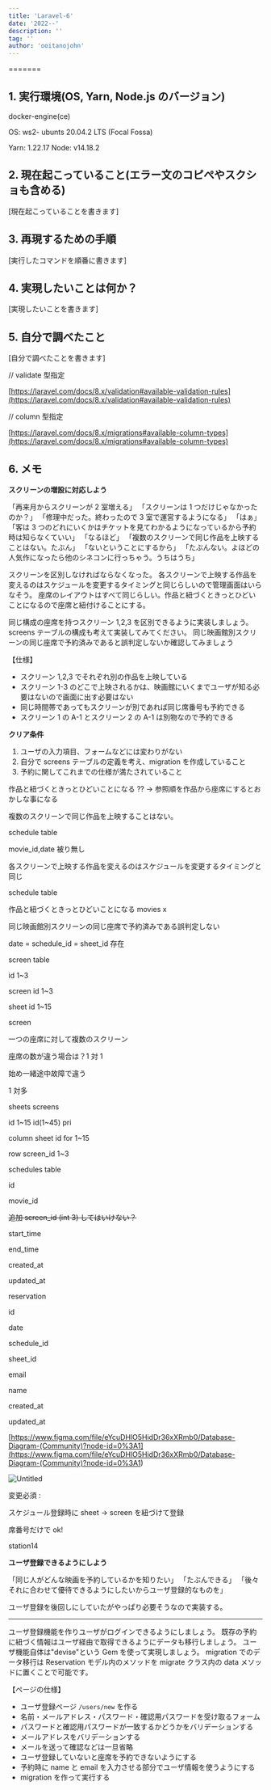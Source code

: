 ```yaml
---
title: 'Laravel-6'
date: '2022--'
description: ''
tag: ''
author: 'ooitanojohn'
---
```


=======

## 1. 実行環境(OS, Yarn, Node.js のバージョン)

docker-engine(ce)

OS: ws2- ubunts 20.04.2 LTS (Focal Fossa)

Yarn: 1.22.17
Node: v14.18.2

## 2. 現在起こっていること(エラー文のコピぺやスクショも含める)

[現在起こっていることを書きます]

## 3. 再現するための手順

[実行したコマンドを順番に書きます]

## 4. 実現したいことは何か？

[実現したいことを書きます]

## 5. 自分で調べたこと

[自分で調べたことを書きます]

// validate 型指定

[https://laravel.com/docs/8.x/validation#available-validation-rules](https://laravel.com/docs/8.x/validation#available-validation-rules)

// column 型指定

[https://laravel.com/docs/8.x/migrations#available-column-types](https://laravel.com/docs/8.x/migrations#available-column-types)

## 6. メモ

**スクリーンの増設に対応しよう**

「再来月からスクリーンが 2 室増える」
「スクリーンは 1 つだけじゃなかったのか？」
「修理中だった。終わったので 3 室で運営するようになる」
「はぁ」
「客は 3 つのどれにいくかはチケットを見てわかるようになっているから予約時は知らなくていい」
「なるほど」
「複数のスクリーンで同じ作品を上映することはない。たぶん」
「ないということにするから」
「たぶんない。よほどの人気作になったら他のシネコンに行っちゃう。うちはうち」

スクリーンを区別しなければならなくなった。
各スクリーンで上映する作品を変えるのはスケジュールを変更するタイミングと同じらしいので管理画面はいらなそう。
座席のレイアウトはすべて同じらしい。作品と紐づくときっとひどいことになるので座席と紐付けることにする。

同じ構成の座席を持つスクリーン 1,2,3 を区別できるように実装しましょう。
screens テーブルの構成も考えて実装してみてください。
同じ映画館別スクリーンの同じ座席で予約済みであると誤判定しないか確認してみましょう

【仕様】

- スクリーン 1,2,3 でそれぞれ別の作品を上映している
- スクリーン 1-3 のどこで上映されるかは、映画館にいくまでユーザが知る必要はないので画面に出す必要はない
- 同じ時間帯であってもスクリーンが別であれば同じ席番号も予約できる
- スクリーン 1 の A-1 とスクリーン 2 の A-1 は別物なので予約できる

**クリア条件**

1. ユーザの入力項目、フォームなどには変わりがない
2. 自分で screens テーブルの定義を考え、migration を作成していること
3. 予約に関してこれまでの仕様が満たされていること

作品と紐づくときっとひどいことになる ?? → 参照順を作品から座席にするとおかしな事になる

複数のスクリーンで同じ作品を上映することはない。

schedule table

movie_id,date 被り無し

各スクリーンで上映する作品を変えるのはスケジュールを変更するタイミングと同じ

schedule table

作品と紐づくときっとひどいことになる movies x

同じ映画館別スクリーンの同じ座席で予約済みである誤判定しない

date = schedule_id = sheet_id 存在

screen table

id 1~3

screen id 1~3

sheet id 1~15

screen

一つの座席に対して複数のスクリーン

座席の数が違う場合は？1 対 1

始め一緒途中故障で違う

1 対多

sheets screens

id 1~15 id(1~45) pri

column sheet id for 1~15

row screen_id 1~3

schedules table

id

movie_id

~~追加 screen_id (int 3) してはいけない？~~

start_time

end_time

created_at

updated_at

reservation

id

date

schedule_id

sheet_id

email

name

created_at

updated_at

[https://www.figma.com/file/eYcuDHlO5HidDr36xXRmb0/Database-Diagram-(Community)?node-id=0%3A1](<https://www.figma.com/file/eYcuDHlO5HidDr36xXRmb0/Database-Diagram-(Community)?node-id=0%3A1>)

![Untitled](https://s3-us-west-2.amazonaws.com/secure.notion-static.com/f9fdc4a1-43c3-468a-ad2d-4bb8566bb127/Untitled.png)

変更必須 :

スケジュール登録時に sheet → screen を紐づけて登録

席番号だけで ok!

station14

**ユーザ登録できるようにしよう**

「同じ人がどんな映画を予約しているかを知りたい」
「たぶんできる」
「後々それに合わせて優待できるようにしたいからユーザ登録的なものを」

ユーザ登録を後回しにしていたがやっぱり必要そうなので実装する。

---

ユーザ登録機能を作りユーザがログインできるようにしましょう。
既存の予約に紐づく情報はユーザ経由で取得できるようにデータも移行しましょう。
ユーザ機能自体は"devise"という Gem を使って実現しましょう。
migration でのデータ移行は Reservation モデル内のメソッドを migrate クラス内の data メソッドに置くことで可能です。

【ページの仕様】

- ユーザ登録ページ `/users/new` を作る
- 名前・メールアドレス・パスワード・確認用パスワードを受け取るフォーム
- パスワードと確認用パスワードが一致するかどうかをバリデーションする
- メールアドレスをバリデーションする
- メールを送って確認などは一旦省略
- ユーザ登録していないと座席を予約できないようにする
- 予約時に name と email を入力させる部分でユーザ情報を使うようにする
- migration を作って実行する
